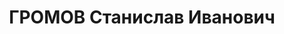 ---
title: ГРОМОВ Станислав Иванович
description: 'Род. в 1905, Казахстан, Петропавловск, русский, обр.: высшее, б/п. Проживал:
  Томск. ТЭМИИТ, ассистент кафедры соц-экономических наук

  Арестован 07.09.1936. Обв.: к-р троцкистская организация. Приговор: 29.04.1937 –
  10 лет, 5 лет поражения в правах.

  Реабилитирован 04.07.1956'
---